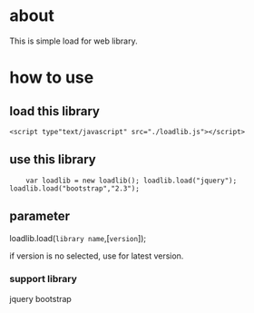 # about
This is simple load for web library.

# how to use
## load this library
`<script type"text/javascript" src="./loadlib.js"></script>`

## use this library
`    
var loadlib = new loadlib();
loadlib.load("jquery");
loadlib.load("bootstrap","2.3");
`
## parameter
loadlib.load(`library name`,[`version`]);

if version is no selected, use for latest version.

### support library
jquery
bootstrap
